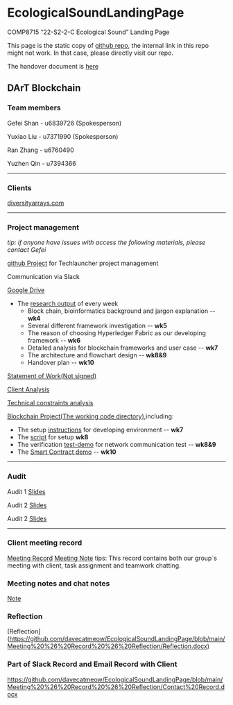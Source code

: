 # EcologicalSoundLandingPage
COMP8715 “22-S2-2-C Ecological Sound” Landing Page

This page is the static copy of [github repo](https://github.com/davecatmeow/EcologicalSoundLandingPage), the internal link in this repo might not work. In that case, please directly visit our repo.

The handover document is [here](document/Handover.md)

## DArT Blockchain

### Team members
Gefei Shan - u6839726 (Spokesperson)

Yuxiao Liu - u7371990 (Spokesperson)

Ran Zhang  - u6760490

Yuzhen Qin - u7394366  
***
### Clients
[diversityarrays.com](https://www.diversityarrays.com/)
***
### Project management
*tip: if anyone have issues with access the following materials, please contact Gefei*

[github Project](https://github.com/users/davecatmeow/projects/1/views/1) for Techlauncher project management

Communication via Slack

[Google Drive](https://drive.google.com/drive/folders/1bnulCYp5-RvlmENptO9lv3Vpkp9U3x9T?usp=sharing)

 * The [research output](https://drive.google.com/drive/folders/1eaEpeix8BDlUzcZwEiqWry5Y8PTL3ziF?usp=sharing) of every week
   * Block chain, bioinformatics background and jargon explanation -- **wk4**
   * Several different framework investigation -- **wk5**
   * The reason of choosing Hyperledger Fabric as our developing framework -- **wk6**
   * Detailed analysis for blockchain frameworks and user case -- **wk7**
   * The architecture and flowchart design -- **wk8&9** 
   * Handover plan -- **wk10**

[Statement of Work(Not signed)](https://docs.google.com/document/d/1aTyoWu6TuY1F7QjpBGYnCRY1Rkz7P1JU/edit?usp=sharing&ouid=114992695747060651714&rtpof=true&sd=true)

[Client Analysis](https://github.com/davecatmeow/EcologicalSoundLandingPage/blob/4c5886dbc26ce1c2b84bf052060e6bd0a347f11d/document)

[Technical constraints analysis](https://docs.google.com/document/d/1cjPraiJJvQ0aMBjqgqUewUL9JAs0VtM5/edit?usp=sharing&ouid=114992695747060651714&rtpof=true&sd=true)

[Blockchain Project(The working code directory)](https://github.com/miaopasei/Echological-Fabric),including:
 * The setup [instructions](https://github.com/miaopasei/Echological-Fabric/blob/main/README.md) for developing environment -- **wk7**
 * The [script](https://github.com/miaopasei/Echological-Fabric/blob/main/bootstrap.sh) for setup **wk8**
 * The verification [test-demo](https://github.com/miaopasei/Echological-Fabric/tree/main/test-network) for network communication test -- **wk8&9**
 * The [Smart Contract demo](https://github.com/miaopasei/Echological-Fabric/tree/main/echological-chaincode) -- **wk10**

***
### Audit
Audit 1 [Slides](https://docs.google.com/presentation/d/1Z_ekkf_tDXNAgifQuVTSU8A2ZC3ikq0M/edit?usp=sharing&ouid=114992695747060651714&rtpof=true&sd=true)

Audit 2 [Slides](https://docs.google.com/presentation/d/1uhxRaC8fLimlDYW7-8MKwJJ5kzM4a5Xg/edit?usp=sharing&ouid=114992695747060651714&rtpof=true&sd=true)

Audit 2 [Slides](https://docs.google.com/presentation/d/1nWl9vXVNZQQJdSEoDvuhh7hWmp3tq-ul/edit?usp=sharing&ouid=114992695747060651714&rtpof=true&sd=true)
***

### Client meeting record
[Meeting Record](https://anu365-my.sharepoint.com/:f:/g/personal/u7371990_anu_edu_au/EvFmVoFq5IZJpYjAeo2vZbkB7txth0aPsnJNH4u2vi9kEA?e=Dibotd)
[Meeting Note](https://github.com/davecatmeow/EcologicalSoundLandingPage/blob/main/Meeting%20%26%20Record/README.md)
tips: This record contains both our group`s meeting with client, task assignment and teamwork chatting.
### Meeting notes and chat notes
[Note](https://anu365-my.sharepoint.com/:o:/g/personal/u7371990_anu_edu_au/EpSN3CQQiqRPg9kPHYw-NzwBQOyeYSXEoXH5J9LJcwX8TA?e=TJZqj8)
### Reflection 
[Reflection] (https://github.com/davecatmeow/EcologicalSoundLandingPage/blob/main/Meeting%20%26%20Record%20%26%20Reflection/Reflection.docx)
### Part of Slack Record and Email Record with Client
https://github.com/davecatmeow/EcologicalSoundLandingPage/blob/main/Meeting%20%26%20Record%20%26%20Reflection/Contact%20Record.docx

